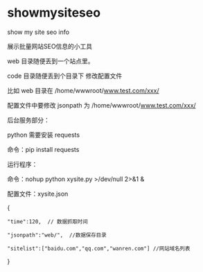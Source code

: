 # showmysiteseo
show my site seo info

展示批量网站SEO信息的小工具

web 目录随便丢到一个站点里。

code 目录随便丢到个目录下 修改配置文件

比如 web 目录在 /home/wwwroot/www.test.com/xxx/

配置文件中要修改 jsonpath 为 /home/wwwroot/www.test.com/xxx/

后台服务部分：

python 需要安装 requests

命令：pip install requests

运行程序：

命令：nohup python xysite.py >/dev/null 2>&1 &


配置文件：xysite.json

{

    "time":120,  // 数据抓取时间
    
    "jsonpath":"web/",  //数据保存目录 
    
    "sitelist":["baidu.com","qq.com","wanren.com"] //网站域名列表 
    
}

